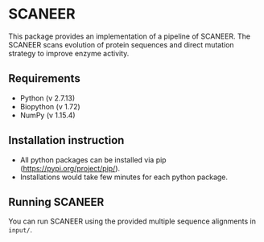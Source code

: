 # SCANEER
This package provides an implementation of a pipeline of SCANEER. The SCANEER scans evolution of protein sequences and direct mutation strategy to improve enzyme activity.

## Requirements
+ Python (v 2.7.13)
+ Biopython (v 1.72)
+ NumPy (v 1.15.4)

## Installation instruction
+ All python packages can be installed via pip (https://pypi.org/project/pip/).
+ Installations would take few minutes for each python package.

## Running SCANEER
You can run SCANEER using the provided multiple sequence alignments in ```input/```.
